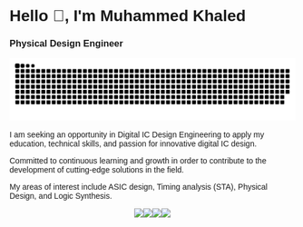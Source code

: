 <!DOCTYPE html>
<html>
<head>
  <title>Muhammed Khaled - Physical Design Engineer</title>
  <style>
    body {
      font-family: Arial, sans-serif;
    }
    
    h1, h3 {
      text-align: center;
    }
    
    .center {
      display: flex;
      justify-content: center;
    }
    
    .social-icons {
      margin-top: 20px;
    }
    
    .social-icons img {
      margin: 0 10px;
      width: 30px;
      height: 30px;
    }
  </style>
</head>
<body>
  <h1>Hello 👋, I'm Muhammed Khaled</h1>
  <h3>Physical Design Engineer</h3>

  <div class="center">
    <a href="https://github.com/MuhammedMado/">
      <img src="https://github.com/1999AZZAR/1999AZZAR/blob/main/resources/img/grid-snake.svg" alt="snake">
    </a>
  </div>

  <div>
    <p>I am seeking an opportunity in Digital IC Design Engineering to apply my education, technical skills, and passion for innovative digital IC design.</p>
    <p>Committed to continuous learning and growth in order to contribute to the development of cutting-edge solutions in the field.</p>
    <p>My areas of interest include ASIC design, Timing analysis (STA), Physical Design, and Logic Synthesis.</p>
  </div>

  <div class="center">
    <a href="https://www.linkedin.com/in/muhammed-mado/">
      <img src="https://img.icons8.com/doodle/40/000000/linkedin--v2.png">
    </a>
    <a href="https://github.com/MuhammedMado/">
      <img src="https://img.icons8.com/doodle/40/000000/github--v1.png">
    </a>
    <a href="https://www.facebook.com/MuhammedMaDo0/">
      <img src="https://img.icons8.com/doodle/40/000000/facebook--v1.png">
    </a>
    <a href="https://bit.ly/MadoResume">
      <img src="https://img.icons8.com/plasticine/0.5x/resume.png">
    </a>
  </div>

  <script src="https://code.iconify.design/1/1.0.7/iconify.min.js"></script>
</body>
</html>
